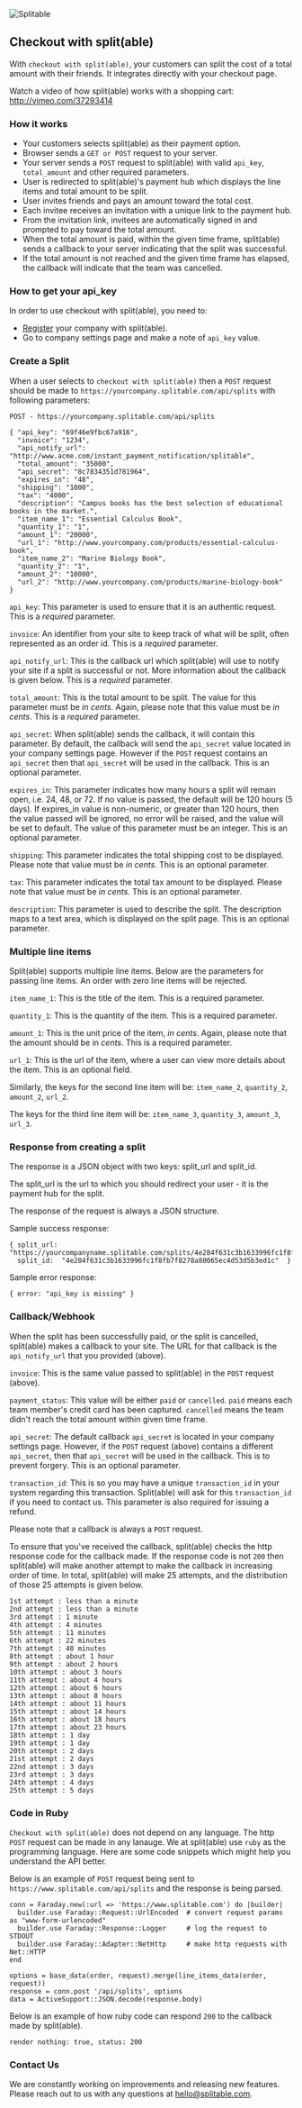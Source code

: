 ![Splitable](https://www.splitable.com/assets/logo.png?1327850834)


## Checkout with split(able)

With `checkout with split(able)`, your customers can split the cost of a total amount with their friends. It integrates directly with your checkout page.

Watch a video of how split(able) works with a shopping cart: http://vimeo.com/37293414

### How it works

* Your customers selects split(able) as their payment option.
* Browser sends a `GET or POST` request to your server.
* Your server sends a `POST` request to split(able) with valid `api_key`, `total_amount` and other required parameters.
* User is redirected to split(able)'s payment hub which displays the line items and total amount to be split.
* User invites friends and pays an amount toward the total cost.
* Each invitee receives an invitation with a unique link to the payment hub.
* From the invitation link, invitees are automatically signed in and prompted to pay toward the total amount.
* When the total amount is paid, within the given time frame, split(able) sends a callback to your server indicating that the split was successful.
* If the total amount is not reached and the given time frame has elapsed, the callback will indicate that the team was cancelled.

### How to get your api_key

In order to use checkout with split(able), you need to:

* [Register](https://www.splitable.com/sign-up) your company with split(able).
* Go to company settings page and make a note of `api_key` value.

### Create a Split

When a user selects to `checkout with split(able)` then a `POST` request should be made to `https://yourcompany.splitable.com/api/splits` with following parameters:

`POST - https://yourcompany.splitable.com/api/splits`

    { "api_key": "69f46e9fbc67a916",
      "invoice": "1234",
      "api_notify_url": "http://www.acme.com/instant_payment_notification/splitable",
      "total_amount": "35000",
      "api_secret": "8c7834351d781964",
      "expires_in": "48",
      "shipping": "1000",
      "tax": "4000",
      "description": "Campus books has the best selection of educational books in the market.",
      "item_name_1": "Essential Calculus Book",
      "quantity_1": "1",
      "amount_1": "20000",
      "url_1": "http://www.yourcompany.com/products/essential-calculus-book",
      "item_name_2": "Marine Biology Book",
      "quantity_2": "1",
      "amount_2": "10000",
      "url_2": "http://www.yourcompany.com/products/marine-biology-book"
    }

`api_key`: This parameter is used to ensure that it is an authentic request. This is a *required* parameter. 

`invoice`: An identifier from your site to keep track of what will be split, often represented as an order id. This is a *required* parameter.

`api_notify_url`: This is the callback url which split(able) will use to notify your site if a split is successful or not. More information about the callback is given below. This is a *required* parameter.

`total_amount`: This is the total amount to be split. The value for this parameter must be *in cents*. Again, please note that this value must be *in cents*. This is a *required* parameter.

`api_secret`: When split(able) sends the callback, it will contain this parameter. By default, the callback will send the `api_secret` value located in your company settings page. However if the `POST` request contains an `api_secret` then that `api_secret` will be used in the callback. This is an optional parameter.

`expires_in`: This parameter indicates how many hours a split will remain open, i.e. 24, 48, or 72. If no value is passed, the default will be 120 hours (5 days). If expires_in value is non-numeric, or greater than 120 hours, then the value passed will be ignored, no error will be raised, and the value will be set to default. The value of this parameter must be an integer. This is an optional parameter. 

`shipping`: This parameter indicates the total shipping cost to be displayed. Please note that value must be *in cents*. This is an optional parameter. 

`tax`: This parameter indicates the total tax amount to be displayed. Please note that value must be *in cents*. This is an optional parameter. 

`description`: This parameter is used to describe the split. The description maps to a text area, which is displayed on the split page. This is an optional parameter.

### Multiple line items

Split(able) supports multiple line items. Below are the parameters for passing line items. An order with zero line items will be rejected.

`item_name_1`: This is the title of the item. This is a required parameter.

`quantity_1`: This is the quantity of the item. This is a required parameter.

`amount_1`: This is the unit price of the item, *in cents*. Again, please note that the amount should be in *cents*. This is a required parameter. 

`url_1`: This is the url of the item, where a user can view more details about the item. This is an optional field.

Similarly, the keys for the second line item will be: `item_name_2`, `quantity_2`, `amount_2`, `url_2`.

The keys for the third line item will be: `item_name_3`, `quantity_3`, `amount_3`, `url_3`.

### Response from creating a split

The response is a JSON object with two keys: split_url and split_id.

The split_url is the url to which you should redirect your user - it is the payment hub for the split.

The response of the request is always a JSON structure.

Sample success response:

    { split_url: "https://yourcompanyname.splitable.com/splits/4e284f631c3b1633996fc1f8fb7f8278a80065ec4d53d5b3ed1c/team",
      split_id:  "4e284f631c3b1633996fc1f8fb7f8278a80065ec4d53d5b3ed1c"  }

Sample error response:

    { error: "api_key is missing" }


### Callback/Webhook

When the split has been successfully paid, or the split is cancelled, split(able) makes a callback to your site. The URL for that callback is the `api_notify_url` that you provided (above).

`invoice`: This is the same value passed to split(able) in the `POST` request (above).

`payment_status`: This value will be either `paid` or `cancelled`. `paid` means each team member's credit card has been captured. `cancelled` means the team didn't reach the total amount within given time frame.

`api_secret`: The default callback `api_secret` is located in your company settings page. However, if the `POST` request (above) contains a different `api_secret`, then that `api_secret` will be used in the callback. This is to prevent forgery. This is an optional parameter.

`transaction_id`: This is so you may have a unique `transaction_id` in your system regarding this transaction. Split(able) will ask for this `transaction_id` if you need to contact us. This parameter is also required for issuing a refund.

Please note that a callback is always a `POST` request.

To ensure that you've received the callback, split(able) checks the http response code for the callback made. If the response code is not `200` then split(able) will make another attempt to make the callback in increasing order of time. In total, split(able) will make 25 attempts, and the distribution of those 25 attempts is given below.

    1st attempt : less than a minute
    2nd attempt : less than a minute
    3rd attempt : 1 minute
    4th attempt : 4 minutes
    5th attempt : 11 minutes
    6th attempt : 22 minutes
    7th attempt : 40 minutes
    8th attempt : about 1 hour
    9th attempt : about 2 hours
    10th attempt : about 3 hours
    11th attempt : about 4 hours
    12th attempt : about 6 hours
    13th attempt : about 8 hours
    14th attempt : about 11 hours
    15th attempt : about 14 hours
    16th attempt : about 18 hours
    17th attempt : about 23 hours
    18th attempt : 1 day
    19th attempt : 1 day
    20th attempt : 2 days
    21st attempt : 2 days
    22nd attempt : 3 days
    23rd attempt : 3 days
    24th attempt : 4 days
    25th attempt : 5 days

### Code in Ruby

`Checkout with split(able)` does not depend on any language. The http `POST` request can be made in any lanauge. We at split(able) use `ruby` as the programming language. Here are some code snippets which might help you understand the API better.

Below is an example of `POST` request being sent to `https://www.splitable.com/api/splits` and the response is being parsed.

    conn = Faraday.new(:url => 'https://www.splitable.com') do |builder|
      builder.use Faraday::Request::UrlEncoded  # convert request params as "www-form-urlencoded"
      builder.use Faraday::Response::Logger     # log the request to STDOUT
      builder.use Faraday::Adapter::NetHttp     # make http requests with Net::HTTP
    end

    options = base_data(order, request).merge(line_items_data(order, request))
    response = conn.post '/api/splits', options
    data = ActiveSupport::JSON.decode(response.body)

Below is an example of how ruby code can respond `200` to the callback made by split(able).

    render nothing: true, status: 200

### Contact Us

We are constantly working on improvements and releasing new features. Please reach out to us with any questions at hello@splitable.com.
